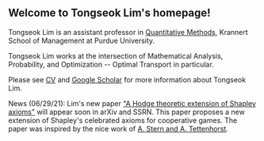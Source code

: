 ## Welcome to Tongseok Lim's homepage!

Tongseok Lim is an assistant professor in [Quantitative Methods](https://krannert.purdue.edu/directory/view.php?search=FacArea&FacAreaList=61), Krannert School of Management at Purdue University.

Tongseok Lim works at the intersection of Mathematical Analysis, Probability, and Optimization -- Optimal Transport in particular.

Please see [CV](https://tlim0213.github.io/folder/TLIM_CV.pdf) and [Google Scholar](https://scholar.google.com/citations?user=n-Qz1vgAAAAJ&hl=en) for more information about Tongseok Lim.

News (06/29/21): Lim's new paper ["A Hodge theoretic extension of Shapley axioms"](https://tlim0213.github.io/folder/Shapleyaxioms.pdf) will appear soon in arXiv and SSRN. This paper proposes a new extension of Shapley's celebrated axioms for cooperative games. The paper was inspired by the nice work of [A. Stern and A. Tettenhorst](https://arxiv.org/abs/1709.08318).
